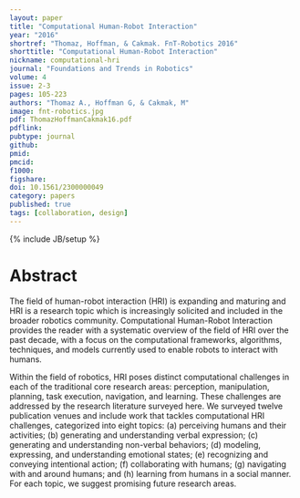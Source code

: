 ```yaml
---
layout: paper
title: "Computational Human-Robot Interaction"
year: "2016"
shortref: "Thomaz, Hoffman, & Cakmak. FnT-Robotics 2016"
shorttitle: "Computational Human-Robot Interaction"
nickname: computational-hri
journal: "Foundations and Trends in Robotics"
volume: 4
issue: 2-3
pages: 105-223
authors: "Thomaz A., Hoffman G, & Cakmak, M"
image: fnt-robotics.jpg
pdf: ThomazHoffmanCakmak16.pdf
pdflink:
pubtype: journal
github: 
pmid:  
pmcid: 
f1000: 
figshare: 
doi: 10.1561/2300000049
category: papers
published: true
tags: [collaboration, design]
---
```

{% include JB/setup %}

# Abstract 

The field of human-robot interaction (HRI) is expanding and maturing and HRI is a research topic which is increasingly solicited and included in the broader robotics community. Computational Human-Robot Interaction provides the reader with a systematic overview of the field of HRI over the past decade, with a focus on the computational frameworks, algorithms, techniques, and models currently used to enable robots to interact with humans.

Within the field of robotics, HRI poses distinct computational challenges in each of the traditional core research areas: perception, manipulation, planning, task execution, navigation, and learning. These challenges are addressed by the research literature surveyed here. We surveyed twelve publication venues and include work that tackles computational HRI challenges, categorized into eight topics: (a) perceiving humans and their activities; (b) generating and understanding verbal expression; (c) generating and understanding non-verbal behaviors; (d) modeling, expressing, and understanding emotional states; (e) recognizing and conveying intentional action; (f) collaborating with humans; (g) navigating with and around humans; and (h) learning from humans in a social manner. For each topic, we suggest promising future research areas.
